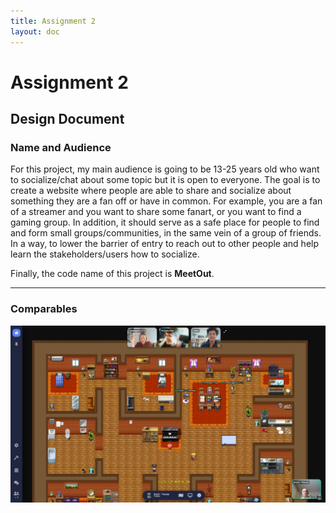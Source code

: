 ```yaml
---
title: Assignment 2
layout: doc
---
```


# Assignment 2

## Design Document

### Name and Audience

For this project, my main audience is going to be 13-25 years old who want to socialize/chat about some topic but it is open to everyone. The goal is to create a website where people are able to share and socialize about something they are a fan off or have in common. For example, you are a fan of a streamer and you want to share some fanart, or you want to find a gaming group. In addition, it should serve as a safe place for people to find and form small groups/communities, in the same vein of a group of friends. In a way, to lower the barrier of entry to reach out to other people and help learn the stakeholders/users how to socialize.

Finally, the code name of this project is **MeetOut**.

---

### Comparables

![GatherTownexample](../../assets/images/gather%20town%20lobby.webp)
